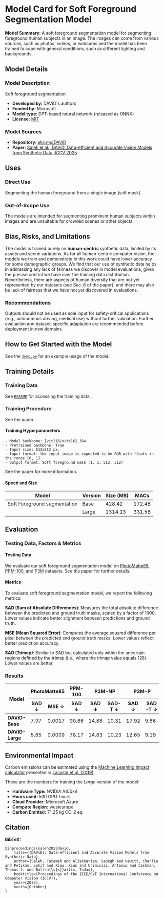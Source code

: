 # Model Card for Soft Foreground Segmentation Model


**Model Summary:** 
A soft foreground segmentation model for segmenting foreground human subjects in an image.
The images can come from various sources, such as photos, videos, or webcams and the model has been trained to cope with general conditions, such as different lighting and backgrounds.


## Model Details

### Model Description

Soft foreground segmentation.

- **Developed by:** DAViD's authors
- **Funded by:** Microsoft
- **Model type:** DPT-based neural network (released as ONNX)
- **License:** [MIT](../LICENSE-MIT.txt)

### Model Sources

- **Repository:** [aka.ms/DAViD]()
- **Paper:**  [Saleh et al., DAViD: Data-efficient and Accurate Vision Models from Synthetic Data, ICCV 2025]()

## Uses

### Direct Use
Segmenting the human foreground from a single image (soft mask).

### Out-of-Scope Use

The models are intended for segmenting prominent human subjects within images and are unsuitable for crowded scenes or other objects.

## Bias, Risks, and Limitations

The model is trained purely on __human-centric__ synthetic data, limited by its assets and scene variations.  As for all human-centric computer vision, the models we
train and demonstrate in this work could have lower accuracy for some demographic groups. We find that our use of
synthetic data helps in addressing any lack of fairness we
discover in model evaluations, given the precise control we
have over the training data distribution. Nevertheless, there
are aspects of human diversity that are not yet represented
by our datasets (see Sec. 6 of the paper), and there may also be lack of
fairness that we have not yet discovered in evaluations.

### Recommendations

Outputs should not be used as sole input for safety-critical applications (e.g., autonomous driving, medical use) without further validation. Further evaluation and dataset-specific adaptation are recommended before deployment in new domains.


## How to Get Started with the Model

See the [`demo.py`](../demo.py) for an example usage of the model.

## Training Details

### Training Data

See [`README`](../README.md) for accessing the training data.

### Training Procedure

See the paper.


#### Training Hyperparameters


    - Model backbone: [vitl16/vitb16]_384
    - Pretrained backbone: True
    - Input size: 512x512 px.
    - Input format: the input image is expected to be BGR with floats in the range [0, 1]
    - Output format: Soft foreground mask (1, 1, 512, 512)

See the paper for more information.

#### Speed and Size

| Model         | Version | Size (MB) | MACs         |
|---------------|---------|-----------|--------------|
| Soft Foreground segmentation   | Base    | 428.42    | 172.4B       |
|               | Large   | 1314.13   | 331.5B       |

## Evaluation


### Testing Data, Factors & Metrics

#### Testing Data


We evaluate our soft foreground segmentation model on [PhotoMatte85](https://grail.cs.washington.edu/projects/background-matting-v2/#/datasets), [PPM-100](https://github.com/ZHKKKe/PPM), and [P3M](https://github.com/JizhiziLi/P3M) datasets. See the paper for further details.

#### Metrics


To evaluate soft foreground segmentation model, we report the following metrics:

**SAD (Sum of Absolute Differences)**: Measures the total absolute difference between the predicted and ground truth masks, scaled by a factor of 1000. Lower values indicate better alignment between predictions and ground truth.

**MSE (Mean Squared Error)**: Computes the average squared difference per pixel between the predicted and ground truth masks. Lower values reflect better prediction accuracy.

**SAD (Trimap)**: Similar to SAD but calculated only within the uncertain regions defined by the trimap (i.e., where the trimap value equals 128). Lower values are better.


### Results

<table>
  <thead>
    <tr>
      <th rowspan="2">Model</th>
      <th colspan="2">PhotoMatte85</th>
      <th colspan="1">PPM-100</th>
      <th colspan="2">P3M-NP</th>
      <th colspan="2">P3M-P</th>
    </tr>
    <tr>
      <th>SAD ↓</th>
      <th>MSE ↓</th>
      <th>SAD ↓</th>
      <th>SAD ↓</th>
      <th>SAD-T ↓</th>
      <th>SAD ↓</th>
      <th>SAD-T ↓</th>
    </tr>
  </thead>
  <tbody>
    <tr>
      <td><b>DAViD-Base</b></td>
      <td>7.97</td>
      <td>0.0017</td>
      <td>90.86</td>
      <td>14.88</td>
      <td>10.31</td>
      <td>17.92</td>
      <td>9.66</td>
    </tr>
    <tr>
      <td><b>DAViD-Large</b></td>
      <td>5.85</td>
      <td>0.0009</td>
      <td>78.17</td>
      <td>14.83</td>
      <td>10.23</td>
      <td>12.65</td>
      <td>9.19</td>
    </tr>
  </tbody>
</table>



## Environmental Impact

<!-- Total emissions (in grams of CO2eq) and additional considerations, such as electricity usage, go here. Edit the suggested text below accordingly -->

Carbon emissions can be estimated using the [Machine Learning Impact calculator](https://mlco2.github.io/impact#compute) presented in [Lacoste et al. (2019)](https://arxiv.org/abs/1910.09700).

These are the numbers for training the _Large_ version of the model:
- **Hardware Type:** NVIDIA A100x4
- **Hours used:** 500 GPU-hours
- **Cloud Provider:** Microsoft Azure
- **Compute Region:** westeurope
- **Carbon Emitted:**  71.25 kg CO_2 eq.

## Citation

**BibTeX:**

```
@inproceedings{saleh2025david,
    title={{DAViD}: Data-efficient and Accurate Vision Models from Synthetic Data},
    author={Saleh, Fatemeh and Aliakbarian, Sadegh and Hewitt, Charlie and Petikam, Lohit and Xiao, Xian and Criminisi, Antonio and Cashman, Thomas J. and Baltru{\v{s}}aitis, Tadas},
    booktitle={Proceedings of the IEEE/CVF International Conference on Computer Vision (ICCV)},
    year={2025},
    month={October}
}
```
